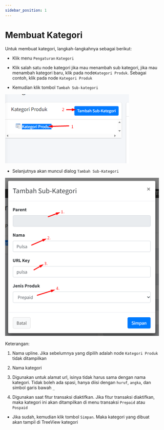 ```yaml
---
sidebar_position: 1
---
```


# Membuat Kategori

Untuk membuat kategori, langkah-langkahnya sebagai berikut:

- Klik menu `Pengaturan` `Kategori`

- Klik salah satu node kategori jika mau menambah sub kategori, jika mau menambah kategori baru, klik pada node`Kategori Produk`. Sebagai contoh, klik pada node `Kategori Produk`

- Kemudian klik tombol `Tambah Sub-kategori`

![Tambah sub-kategori](/img/ug/tambah-kategori.png)

- Selanjutnya akan muncul dialog `Tambah Sub-Kategori`

![Dialog Tambah sub-kategori](/img/ug/tambah-subkategori.png)

Keterangan:

1. Nama upline. Jika sebelumnya yang dipilih adalah node `Kategori Produk` tidak ditampilkan

2. Nama kategori

3. Digunakan untuk alamat url, isinya tidak harus sama dengan nama kategori. Tidak boleh ada spasi, hanya diisi dengan `huruf`, `angka`, dan simbol garis bawah `_`

4. Digunakan saat fitur transaksi diaktifkan. Jika fitur transaksi diaktifkan, maka kategori ini akan ditampilkan di menu transaksi `Prepaid` atau `Pospaid`

- Jika sudah, kemudian klik tombol `Simpan`. Maka kategori yang dibuat akan tampil di TreeView kategori
